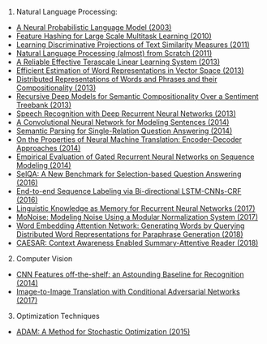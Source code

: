 1. Natural Language Processing:
+ [A Neural Probabilistic Language Model (2003)](http://www.jmlr.org/papers/volume3/bengio03a/bengio03a.pdf)
+ [Feature Hashing for Large Scale Multitask Learning (2010)](https://arxiv.org/pdf/0902.2206.pdf)
+ [Learning Discriminative Projections of Text Similarity Measures (2011)](https://pdfs.semanticscholar.org/bdc6/acc8d11b9ef1e8f0fe2f0f41ce7b6f6a100a.pdf)
+ [Natural Language Processing (almost) from Scratch (2011)](https://arxiv.org/pdf/1103.0398.pdf)
+ [A Reliable Effective Terascale Linear Learning System (2013)](https://arxiv.org/pdf/1110.4198.pdf)
+ [Efficient Estimation of Word Representations in Vector Space (2013)](https://arxiv.org/pdf/1301.3781.pdf)
+ [Distributed Representations of Words and Phrases and their Compositionality (2013)](https://arxiv.org/pdf/1310.4546.pdf)
+ [Recursive Deep Models for Semantic Compositionality Over a Sentiment Treebank (2013)](https://nlp.stanford.edu/~socherr/EMNLP2013_RNTN.pdf)
+ [Speech Recognition with Deep Recurrent Neural Networks (2013)](https://arxiv.org/pdf/1303.5778.pdf)
+ [A Convolutional Neural Network for Modeling Sentences (2014)](https://arxiv.org/pdf/1404.2188.pdf)
+ [Semantic Parsing for Single-Relation Question Answering (2014)](http://acl2014.org/acl2014/P14-2/pdf/P14-2105.pdf)
+ [On the Properties of Neural Machine Translation: Encoder-Decoder Approaches (2014)](https://arxiv.org/pdf/1409.1259.pdf)
+ [Empirical Evaluation of Gated Recurrent Neural Networks on Sequence Modeling (2014)](https://arxiv.org/pdf/1412.3555.pdf)
+ [SelQA: A New Benchmark for Selection-based Question Answering (2016)](https://arxiv.org/pdf/1606.08513.pdf)
+ [End-to-end Sequence Labeling via Bi-directional LSTM-CNNs-CRF (2016)](https://arxiv.org/pdf/1603.01354.pdf)
+ [Linguistic Knowledge as Memory for Recurrent Neural Networks (2017)](https://arxiv.org/pdf/1703.02620.pdf)
+ [MoNoise: Modeling Noise Using a Modular Normalization System (2017)](https://arxiv.org/pdf/1710.03476.pdf)
+ [Word Embedding Attention Network: Generating Words by Querying Distributed Word Representations for Paraphrase Generation (2018)](https://arxiv.org/abs/1803.01465)
+ [CAESAR: Context Awareness Enabled Summary-Attentive Reader (2018)](https://arxiv.org/pdf/1803.01335.pdf)

2. Computer Vision
+ [CNN Features off-the-shelf: an Astounding Baseline for Recognition (2014)](https://arxiv.org/pdf/1403.6382.pdf)
+ [Image-to-Image Translation with Conditional Adversarial Networks (2017)](https://arxiv.org/pdf/1611.07004.pdf)

3. Optimization Techniques
+ [ADAM: A Method for Stochastic Optimization (2015)](https://arxiv.org/pdf/1412.6980.pdf)
